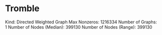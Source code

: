 # Tromble

Kind: Directed Weighted Graph
Max Nonzeros: 1216334
Number of Graphs: 1
Number of Nodes (Median): 399130
Number of Nodes (Range): 399130